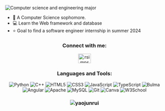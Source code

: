 ![Computer science and engineering major](https://github.com/yaojunrui/yaojunrui/blob/main/img.gif)
- 🌱 A Computer Science sophomore. 
- 💻 Learn the Web framework and database
- ⭐ Goal to find a software engineer internship in summer 2024




<div align="center">

<h3 align="center">Connect with me:</h3>
<p align="center">
<a href="https://linkedin.com/in/junruiyao" target = "_blank"><img align="center" src="https://raw.githubusercontent.com/rahuldkjain/github-profile-readme-generator/master/src/images/icons/Social/linked-in-alt.svg" alt="rsimpsontw" height="30" width="40" /></a>
</p>

<h3 align="center">Languages and Tools:</h3>
<p align="center">
    <img src="https://img.shields.io/badge/python-3670A0?style=for-the-badge&logo=python&logoColor=ffdd54" alt="Python">
    <img src="https://img.shields.io/badge/c++-%2300599C.svg?style=for-the-badge&logo=c%2B%2B&logoColor=white" alt="C++">
    <img src="https://img.shields.io/badge/html5-%23E34F26.svg?style=for-the-badge&logo=html5&logoColor=white" alt="HTML5">
    <img src="https://img.shields.io/badge/css3-%231572B6.svg?style=for-the-badge&logo=css3&logoColor=white" alt="CSS3">
    <img src="https://img.shields.io/badge/javascript-%23323330.svg?style=for-the-badge&logo=javascript&logoColor=%23F7DF1E" alt="JavaScript">
    <img src="https://img.shields.io/badge/TypeScript-007ACC?style=for-the-badge&logo=typescript&logoColor=white" alt="TypeScript">
    <img src="https://img.shields.io/badge/Bulma-00D1B2?style=for-the-badge&logo=Bulma&logoColor=white" alt="Bulma">
    <img src="https://img.shields.io/badge/Angular-DD0031?style=for-the-badge&logo=angular&logoColor=white" alt="Angular">
    <img src="https://img.shields.io/badge/Apache-D22128?style=for-the-badge&logo=Apache&logoColor=white" alt="Apache">
    <img src="https://img.shields.io/badge/MySQL-005C84?style=for-the-badge&logo=mysql&logoColor=white" alt="MySQL">
    <img src="https://img.shields.io/static/v1?style=for-the-badge&message=Git&color=F05032&logo=Git&logoColor=FFFFFF&label=" alt="Git">
    <img src="https://img.shields.io/badge/Canva-%2300C4CC.svg?&style=for-the-badge&logo=Canva&logoColor=white" alt="Canva">
    <img src="https://img.shields.io/badge/W3Schools-04AA6D?style=for-the-badge&logo=W3Schools&logoColor=white" alt="W3School">

</p>

<h3 align="center"><img align="center" src="https://github-readme-stats.vercel.app/api/top-langs/?username=yaojunrui&theme=dark&hide_border=false&include_all_commits=true&count_private=true&layout=compact" alt="yaojunrui" /></h3>

